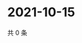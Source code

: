# 2021-10-15

共 0 条

<!-- BEGIN WEIBO -->
<!-- 最后更新时间 Fri Oct 15 2021 07:13:48 GMT+0800 (China Standard Time) -->

<!-- END WEIBO -->
